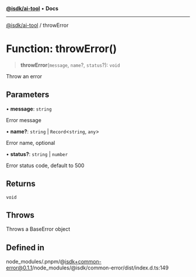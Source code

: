 [**@isdk/ai-tool**](../README.md) • **Docs**

***

[@isdk/ai-tool](../globals.md) / throwError

# Function: throwError()

> **throwError**(`message`, `name`?, `status`?): `void`

Throw an error

## Parameters

• **message**: `string`

Error message

• **name?**: `string` \| `Record`\<`string`, `any`\>

Error name, optional

• **status?**: `string` \| `number`

Error status code, default to 500

## Returns

`void`

## Throws

Throws a BaseError object

## Defined in

node\_modules/.pnpm/@isdk+common-error@0.1.1/node\_modules/@isdk/common-error/dist/index.d.ts:149
